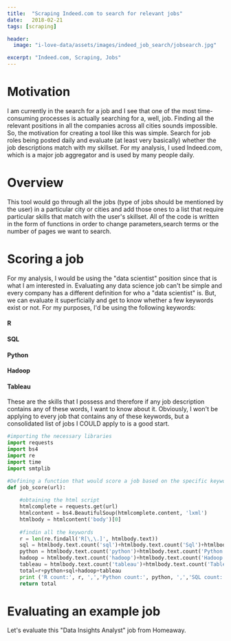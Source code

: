 ```yaml
---
title:  "Scraping Indeed.com to search for relevant jobs"
date:   2018-02-21
tags: [scraping]

header:
  image: "i-love-data/assets/images/indeed_job_search/jobsearch.jpg"

excerpt: "Indeed.com, Scraping, Jobs"
---
```


# Motivation

I am currently in the search for a job and I see that one of the most time-consuming processes is actually searching for a, well, job. Finding all the relevant positions in all the companies across all cities sounds impossible. So, the motivation for creating a tool like this was simple. Search for job roles being posted daily and evaluate (at least very basically) whether the job descriptions match with my skillset. For my analysis, I used Indeed.com, which is a major job aggregator and is used by many people daily.

# Overview

This tool would go through all the jobs (type of jobs should be mentioned by the user) in a particular city or cities and add those ones to a list that require particular skills that match with the user's skillset. All of the code is written in the form of functions in order to change parameters,search terms or the number of pages we want to search.

# Scoring a job
For my analysis, I would be using the "data scientist" position since that is what I am interested in. Evaluating any data science job can't be simple and every company has a different definition for who a "data scientist" is. But, we can evaluate it superficially and get to know whether a few keywords exist or not. For my purposes, I'd be using the following keywords:

#### R

#### SQL

#### Python

#### Hadoop

#### Tableau

These are the skills that I possess and therefore if any job description contains any of these words, I want to know about it. Obviously, I won't be applying to every job that contains any of these keywords, but a consolidated list of jobs I COULD apply to is a good start.

```python
#importing the necessary libraries
import requests
import bs4
import re
import time
import smtplib

#Defining a function that would score a job based on the specific keywords you want the job description to contain
def job_score(url):
    
    #obtaining the html script
    htmlcomplete = requests.get(url)
    htmlcontent = bs4.BeautifulSoup(htmlcomplete.content, 'lxml')
    htmlbody = htmlcontent('body')[0]
    
    #findin all the keywords
    r = len(re.findall('R[\,\.]', htmlbody.text))
    sql = htmlbody.text.count('sql')+htmlbody.text.count('Sql')+htmlbody.text.count('SQL')
    python = htmlbody.text.count('python')+htmlbody.text.count('Python')
    hadoop = htmlbody.text.count('hadoop')+htmlbody.text.count('Hadoop')+htmlbody.text.count('HADOOP')
    tableau = htmlbody.text.count('tableau')+htmlbody.text.count('Tableau')
    total=r+python+sql+hadoop+tableau
    print ('R count:', r, ',','Python count:', python, ',','SQL count:', sql, ',','Hadoop count:', hadoop, ',','Tableau count:', tableau, ',',)
    return total
```

# Evaluating an example job

Let's evaluate this "Data Insights Analyst" job from Homeaway.

